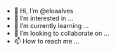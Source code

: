 - 👋 Hi, I’m @eloaalves
- 👀 I’m interested in ...
- 🌱 I’m currently learning ...
- 💞️ I’m looking to collaborate on ...
- 📫 How to reach me ...

<!---
eloaalves/eloaalves is a ✨ special ✨ repository because its `README.md` (this file) appears on your GitHub profile.
You can click the Preview link to take a look at your changes.
--->
